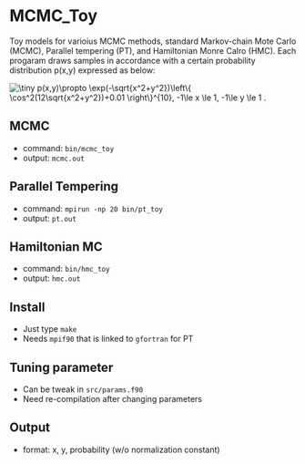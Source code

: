 # MCMC_Toy
Toy models for varioius MCMC methods, standard Markov-chain Mote Carlo (MCMC), Parallel tempering (PT), and Hamiltonian Monre Calro (HMC). Each progaram draws samples in accordance with a certain probability distribution p(x,y) expressed as below:

<img src="https://latex.codecogs.com/gif.latex?\dpi{200}&space;\fn_cm&space;\tiny&space;p(x,y)\propto&space;\exp(-\sqrt{x^2&plus;y^2})\left\{&space;\cos^2(12\sqrt{x^2&plus;y^2})&plus;0.01&space;\right\}^{10},&space;-1\le&space;x&space;\le&space;1,&space;-1\le&space;y&space;\le&space;1&space;." title="\tiny p(x,y)\propto \exp(-\sqrt{x^2+y^2})\left\{ \cos^2(12\sqrt{x^2+y^2})+0.01 \right\}^{10}, -1\le x \le 1, -1\le y \le 1 ." />


## MCMC
* command: `bin/mcmc_toy`
* output: `mcmc.out`

## Parallel Tempering
* command: `mpirun -np 20 bin/pt_toy`
* output: `pt.out`

## Hamiltonian MC
* command: `bin/hmc_toy`
* output: `hmc.out`

## Install
* Just type `make`
* Needs `mpif90` that is linked to `gfortran` for PT

## Tuning parameter
* Can be tweak in `src/params.f90`
* Need re-compilation after changing parameters

## Output
* format: x, y, probability (w/o normalization constant)
